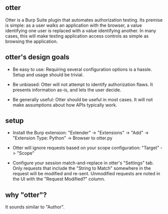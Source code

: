 ## otter

Otter is a Burp Suite plugin that automates authorization testing. Its premise
is simple: as a user walks an application with the browser, a value identifying
one user is replaced with a value identifying another. In many cases, this will
make testing application access controls as simple as browsing the application.

## otter's design goals

* Be easy to use: Requiring several configuration options is a hassle. Setup
  and usage should be trivial.

* Be unbiased: Otter will not attempt to identify authorization flaws. It
  presents information as-is, and lets the user decide.

* Be generally useful: Otter should be useful in most cases. It will not make
  assumptions about how APIs typically work.

## setup 

* Install the Burp extension: "Extender" -> "Extensions" -> "Add" -> "Extension
  Type: Python" -> Browser to otter.py

* Otter will ignore requests based on your scope configuration: "Target" ->
  "Scope"

* Configure your session match-and-replace in otter's "Settings" tab. Only
  requests that include the "String to Match" somewhere in the request will be
  modified and re-sent. Unmodified requests are noted in the UI with the
  "Request Modified?" column.

## why "otter"?

It sounds similar to "Author".
